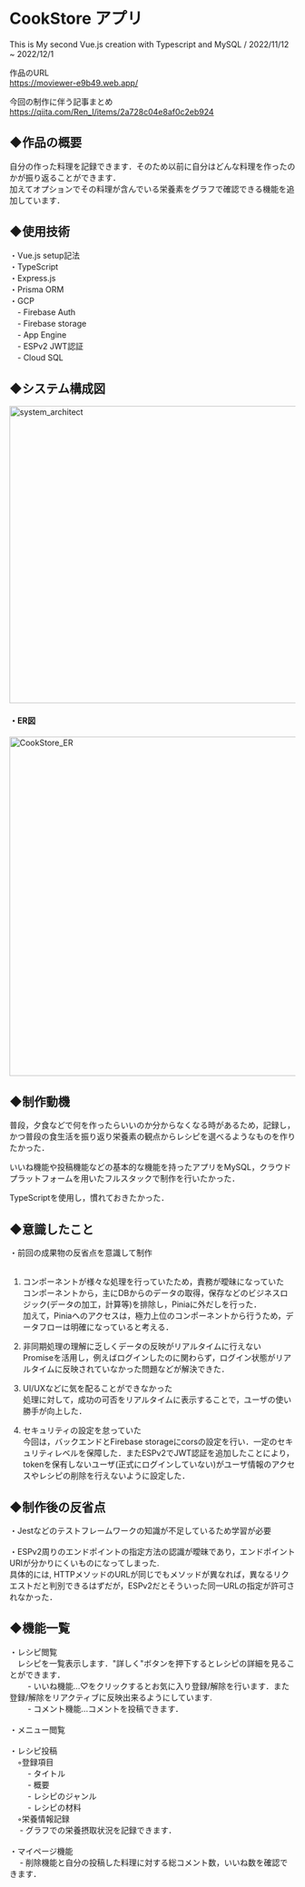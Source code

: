 # CookStore アプリ
This is My second Vue.js creation with Typescript and MySQL  /  2022/11/12 ~ 2022/12/1
  
作品のURL  
https://moviewer-e9b49.web.app/

今回の制作に伴う記事まとめ  
https://qiita.com/Ren_I/items/2a728c04e8af0c2eb924

## ◆作品の概要

自分の作った料理を記録できます．そのため以前に自分はどんな料理を作ったのかが振り返ることができます．  
加えてオプションでその料理が含んでいる栄養素をグラフで確認できる機能を追加しています．  

## ◆使用技術
・Vue.js setup記法  
・TypeScript  
・Express.js  
・Prisma ORM  
・GCP  
　- Firebase Auth  
　- Firebase storage  
　- App Engine  
　- ESPv2 JWT認証  
　- Cloud SQL  
 
 ## ◆システム構成図
<img width="524" alt="system_architect" src="https://user-images.githubusercontent.com/106209681/205901364-62dc77f8-eee7-4655-a52f-19d82a154e25.png">

#### ・ER図
<img width="598" alt="CookStore_ER" src="https://user-images.githubusercontent.com/106209681/205903382-d3164476-d98a-458a-8f9e-d9477160e01a.png">


## ◆制作動機

普段，夕食などで何を作ったらいいのか分からなくなる時があるため，記録し，かつ普段の食生活を振り返り栄養素の観点からレシピを選べるようなものを作りたかった．

いいね機能や投稿機能などの基本的な機能を持ったアプリをMySQL，クラウドプラットフォームを用いたフルスタックで制作を行いたかった．  

TypeScriptを使用し，慣れておきたかった．

## ◆意識したこと

・前回の成果物の反省点を意識して制作<br /><br />
1. コンポーネントが様々な処理を行っていたため，責務が曖昧になっていた  
コンポーネントから，主にDBからのデータの取得，保存などのビジネスロジック(データの加工，計算等)を排除し，Piniaに外だしを行った．  
加えて，Piniaへのアクセスは，極力上位のコンポーネントから行うため，データフローは明確になっていると考える．

2. 非同期処理の理解に乏しくデータの反映がリアルタイムに行えない  
Promiseを活用し，例えばログインしたのに関わらず，ログイン状態がリアルタイムに反映されていなかった問題などが解決できた．

3. UI/UXなどに気を配ることができなかった  
処理に対して，成功の可否をリアルタイムに表示することで，ユーザの使い勝手が向上した．

4. セキュリティの設定を怠っていた  
今回は，バックエンドとFirebase storageにcorsの設定を行い．一定のセキュリティレベルを保障した．またESPv2でJWT認証を追加したことにより，tokenを保有しないユーザ(正式にログインしていない)がユーザ情報のアクセスやレシピの削除を行えないように設定した．

## ◆制作後の反省点
・Jestなどのテストフレームワークの知識が不足しているため学習が必要<br /><br />
・ESPv2周りのエンドポイントの指定方法の認識が曖昧であり，エンドポイントURIが分かりにくいものになってしまった.  
具体的には, HTTPメソッドのURLが同じでもメソッドが異なれば，異なるリクエストだと判別できるはずだが，ESPv2だとそういった同一URLの指定が許可されなかった．
 
## ◆機能一覧
・レシピ閲覧  
　レシピを一覧表示します．"詳しく"ボタンを押下するとレシピの詳細を見ることができます．  
　　 - いいね機能...♡をクリックするとお気に入り登録/解除を行います．また登録/解除をリアクティブに反映出来るようにしています.  
　　 - コメント機能...コメントを投稿できます．<br /><br /> 
・メニュー閲覧<br /><br /> 
・レシピ投稿   
　◦登録項目  
　　 - タイトル  
　　 - 概要  
　　 - レシピのジャンル  
　　 - レシピの材料  
　◦栄養情報記録  
　 - グラフでの栄養摂取状況を記録できます．<br /><br /> 
・マイページ機能  
　 - 削除機能と自分の投稿した料理に対する総コメント数，いいね数を確認できます．






